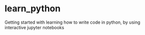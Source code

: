 # learn_python
Getting started with learning how to write code in python, by using interactive jupyter notebooks
